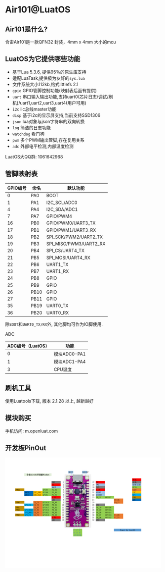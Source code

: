 # Air101@LuatOS

## Air101是什么?

合宙Air101是一款QFN32 封装，4mm x 4mm 大小的mcu

## LuatOS为它提供哪些功能

* 基于Lua 5.3.6, 提供95%的原生库支持
* 适配LuaTask,提供极为友好的`sys.lua`
* 文件系统大小112kb,格式littlefs 2.1
* `gpio` GPIO管脚控制功能(映射表后面有提供)
* `uart` 串口输入输出功能,支持uart0(芯片日志/调试/刷机)/uart1,uart2,uart3,uart4(用户可用)
* `i2c` iic总线master功能
* `disp` 基于i2c的显示屏支持,当前支持SSD1306
* `json` lua对象与json字符串的双向转换
* `log` 简洁的日志功能
* `watchdog` 看门狗
* `pwm` 多个PWM输出管脚,存在复用关系
* `adc` 外部电平检测,内部温度检测

LuatOS大QQ群: 1061642968

## 管脚映射表

| GPIO编号 | 命名 | 默认功能                |
| -------- | ---- | ---------------------- |
| 0        | PA0  | BOOT                   |
| 1        | PA1  | I2C_SCL/ADC0           |
| 4        | PA4  | I2C_SDA/ADC1           |
| 7        | PA7  | GPIO/PWM4              |
| 16       | PB0  | GPIO/PWM0/UART3_TX     |
| 17       | PB1  | GPIO/PWM1/UART3_RX     |
| 18       | PB2  | SPI_SCK/PWM2/UART2_TX  |
| 19       | PB3  | SPI_MISO/PWM3/UART2_RX |
| 20       | PB4  | SPI_CS/UART4_TX        |
| 21       | PB5  | SPI_MOSI/UART4_RX      |
| 22       | PB6  | UART1_TX               |
| 23       | PB7  | UART1_RX               |
| 24       | PB8  | GPIO                   |
| 25       | PB9  | GPIO                   |
| 26       | PB10 | GPIO                   |
| 27       | PB11 | GPIO                   |
| 35       | PB19 | UART0_TX               |
| 36       | PB20 | UART0_RX               |

除`BOOT`和`UART0_TX/RX`外, 其他脚均可作为IO脚使用.

ADC

| ADC编号（LuatOS） | 功能         |
| ----------------- | ------------ |
| 0                 | 模块ADC0-PA1 |
| 1                 | 模块ADC1-PA4 |
| 3                 | CPU温度      |

## 刷机工具

使用Luatools下载, 版本 2.1.28 以上, 越新越好

## 模块购买

手机访问: m.openluat.com

## 开发板PinOut
![](images/air101_evb_pinout.png)

